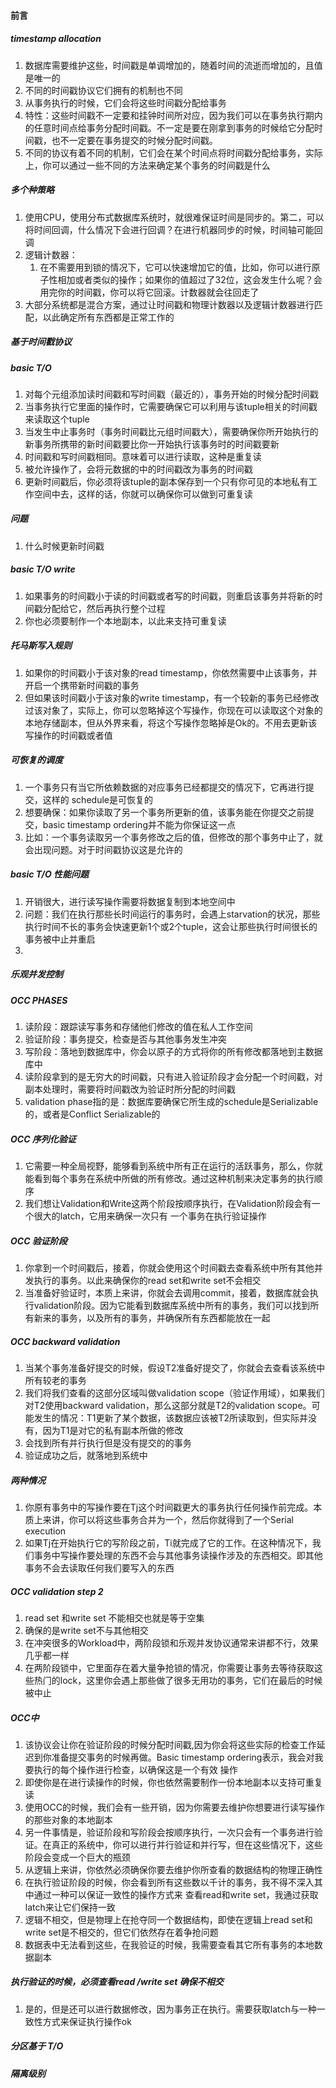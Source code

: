 #### 前言
##### timestamp allocation
1. 数据库需要维护这些，时间戳是单调增加的，随着时间的流逝而增加的，且值是唯一的
2. 不同的时间戳协议它们拥有的机制也不同
3. 从事务执⾏的时候，它们会将这些时间戳分配给事务
4. 特性：这些时间戳不⼀定要和挂钟时间所对应，因为我们可以在事务执⾏期内的任意时间点给事务分配时间戳。不⼀定是要在刚拿到事务的时候给它分配时间戳，也不⼀定要在事务提交的时候分配时间戳。
5. 不同的协议有着不同的机制，它们会在某个时间点将时间戳分配给事务，实际上，你可以通过⼀些不同的⽅法来确定某个事务的时间戳是什么
##### 多个种策略
1. 使用CPU，使用分布式数据库系统时，就很难保证时间是同步的。第二，可以将时间回调，什么情况下会进行回调？在进行机器同步的时候，时间轴可能回调
2. 逻辑计数器：
	1. 在不需要⽤到锁的情况下，它可以快速增加它的值，⽐如，你可以进⾏原⼦性相加或者类似的操作；如果你的值超过了32位，这会发⽣什么呢？会用完你的时间戳，你可以将它回滚。计数器就会往回走了
3. 大部分系统都是混合方案，通过让时间戳和物理计数器以及逻辑计数器进⾏匹配，以此确定所有东⻄都是正常⼯作的
##### 基于时间戳协议 
##### basic T/O
1. 对每个元组添加读时间戳和写时间戳（最近的），事务开始的时候分配时间戳
2. 当事务执⾏它⾥⾯的操作时，它需要确保它可以利⽤与该tuple相关的时间戳来读取这个tuple
3. 当发生中止事务时（事务时间戳比元组时间戳大），需要确保你所开始执⾏的新事务所携带的新时间戳要⽐你⼀开始执⾏该事务时的时间戳要新
4. 时间戳和写时间戳相同。意味着可以进行读取，这种是重复读
5. 被允许操作了，会将元数据的中的时间戳改为事务的时间戳
6. 更新时间戳后，你必须将该tuple的副本保存到⼀个只有你可⻅的本地私有⼯作空间中去，这样的话，你就可以确保你可以做到可重复读
##### 问题
1. 什么时候更新时间戳
##### basic T/O write
1. 如果事务的时间戳小于读的时间戳或者写的时间戳，则重启该事务并将新的时间戳分配给它，然后再执行整个过程
2. 你也必须要制作⼀个本地副本，以此来⽀持可重复读
##### 托马斯写入规则
1. 如果你的时间戳⼩于该对象的read timestamp，你依然需要中⽌该事务，并开启⼀个携带新时间戳的事务
2. 但如果该时间戳⼩于该对象的write timestamp，有⼀个较新的事务已经修改过该对象了，实际上，你可以忽略掉这个写操作，你现在可以读取这个对象的本地存储副本，但从外界来看，将这个写操作忽略掉是Ok的。不用去更新该写操作的时间戳或者值
##### 可恢复的调度
1. ⼀个事务只有当它所依赖数据的对应事务已经都提交的情况下，它再进⾏提交，这样的 schedule是可恢复的
2. 想要确保：如果你读取了另⼀个事务所更新的值，该事务能在你提交之前提交，basic timestamp ordering并不能为你保证这⼀点
3. 比如：一个事务读取另一个事务修改之后的值，但修改的那个事务中止了，就会出现问题。对于时间戳协议这是允许的
##### basic T/O 性能问题
1. 开销很大，进行读写操作需要将数据复制到本地空间中
2. 问题：我们在执⾏那些⻓时间运⾏的事务时，会遇上starvation的状况，那些执⾏时间不⻓的事务会快速更新1个或2个tuple，这会让那些执⾏时间很⻓的事务被中⽌并重启
3. 
##### 乐观并发控制
##### OCC PHASES
1. 读阶段：跟踪读写事务和存储他们修改的值在私人工作空间
2. 验证阶段：事务提交，检查是否与其他事务发生冲突
3. 写阶段：落地到数据库中，你会以原⼦的⽅式将你的所有修改都落地到主数据库中
4. 读阶段拿到的是无穷大的时间戳，只有进入验证阶段才会分配一个时间戳，对副本处理时，需要将时间戳改为验证时所分配的时间戳
5. validation phase指的是：数据库要确保它所⽣成的schedule是Serializable的，或者是Conflict Serializable的
##### OCC 序列化验证
1. 它需要⼀种全局视野，能够看到系统中所有正在运⾏的活跃事务，那么，你就能看到每个事务在系统中所做的所有修改。通过这种机制来决定事务的执行顺序
2. 我们想让Validation和Write这两个阶段按顺序执⾏，在Validation阶段会有⼀个很⼤的latch，它⽤来确保⼀次只有 ⼀个事务在执⾏验证操作
##### OCC 验证阶段
1. 你拿到⼀个时间戳后，接着，你就会使⽤这个时间戳去查看系统中所有其他并发执⾏的事务。以此来确保你的read set和write set不会相交
2. 当准备好验证时，本质上来讲，你就会去调⽤commit，接着，数据库就会执⾏validation阶段。因为它能看到数据库系统中所有的事务，我们可以找到所有新来的事务，以及所有的事务，并确保所有东⻄都能放在⼀起
##### OCC backward validation
1. 当某个事务准备好提交的时候，假设T2准备好提交了，你就会去查看该系统中所有较⽼的事务
2. 我们将我们查看的这部分区域叫做validation scope（验证作⽤域），如果我们对T2使⽤backward validation，那么这部分就是T2的validation scope。可能发生的情况：T1更新了某个数据，该数据应该被T2所读取到，但实际并没有，因为T1是对它的私有副本所做的修改
3. 会找到所有并行执行但是没有提交的的事务
4. 验证成功之后，就落地到系统中
##### 两种情况
1. 你原有事务中的写操作要在Tj这个时间戳更⼤的事务执⾏任何操作前完成。本质上来讲，你可以将这些事务合并为⼀个，然后你就得到了⼀个Serial execution
2. 如果Tj在开始执⾏它的写阶段之前，Ti就完成了它的⼯作。在这种情况下，我们事务中写操作要处理的东⻄不会与其他事务读操作涉及的东⻄相交。即其他事务不会去读取任何我们要写⼊的东⻄
##### OCC validation step 2
1. read set 和write set 不能相交也就是等于空集
2. 确保的是write set不与其他相交
3. 在冲突很多的Workload中，两阶段锁和乐观并发协议通常来讲都不行，效果几乎都一样
4. 在两阶段锁中，它⾥⾯存在着⼤量争抢锁的情况，你需要让事务去等待获取这些热⻔的lock，这⾥你会遇上那些做了很多⽆⽤功的事务，它们在最后的时候被中⽌
##### OCC中
1. 该协议会让你在验证阶段的时候分配时间戳,因为你会将这些实际的检查⼯作延迟到你准备提交事务的时候再做。Basic timestamp ordering表示，我会对我要执⾏的每个操作进⾏检查，以确保这是⼀个有效 操作
2. 即使你是在进⾏读操作的时候，你也依然需要制作⼀份本地副本以⽀持可重复读
3. 使⽤OCC的时候，我们会有⼀些开销，因为你需要去维护你想要进⾏读写操作的那些对象的本地副本
4. 另⼀件事情是，验证阶段和写阶段会按顺序执⾏，⼀次只会有⼀个事务进⾏验证。在真正的系统中，你可以进⾏并⾏验证和并⾏写，但在这些情况下，这些阶段会变成⼀个巨⼤的瓶颈
5. 从逻辑上来讲，你依然必须确保你要去维护你所查看的数据结构的物理正确性
6. 在执⾏验证阶段的时候，你会看到所有这些数以千计的事务，我不得不深⼊其中通过⼀种可以保证⼀致性的操作⽅式来 查看read和write set，我通过获取latch来让它们保持⼀致
7. 逻辑不相交，但是物理上在抢夺同一个数据结构，即使在逻辑上read set和write set是不相交的，但它们依然存在着争抢问题
8. 数据表中无法看到这些，在我验证的时候，我需要查看其它所有事务的本地数据副本
##### 执行验证的时候，必须查看read /write set 确保不相交
1. 是的，但是还可以进行数据修改，因为事务正在执行。需要获取latch与一种一致性方式来保证执行操作ok
##### 分区基于 T/O


##### 隔离级别
